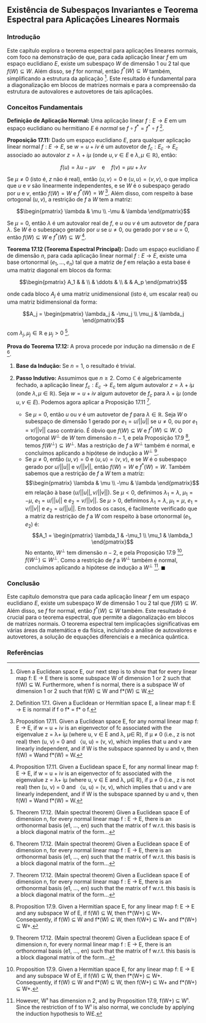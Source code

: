 ## Existência de Subespaços Invariantes e Teorema Espectral para Aplicações Lineares Normais

### Introdução
Este capítulo explora o teorema espectral para aplicações lineares normais, com foco na demonstração de que, para cada aplicação linear $f$ em um espaço euclidiano $E$, existe um subespaço $W$ de dimensão 1 ou 2 tal que $f(W) \subseteq W$. Além disso, se $f$ for normal, então $f^*(W) \subseteq W$ também, simplificando a estrutura da aplicação [^615]. Este resultado é fundamental para a diagonalização em blocos de matrizes normais e para a compreensão da estrutura de autovalores e autovetores de tais aplicações.

### Conceitos Fundamentais
**Definição de Aplicação Normal:** Uma aplicação linear $f: E \rightarrow E$ em um espaço euclidiano ou hermitiano $E$ é *normal* se $f \circ f^* = f^* \circ f$ [^610].

**Proposição 17.11:** Dado um espaço euclidiano $E$, para qualquer aplicação linear normal $f: E \rightarrow E$, se $w = u + iv$ é um autovetor de $f_c: E_c \rightarrow E_c$ associado ao autovalor $z = \lambda + i\mu$ (onde $u, v \in E$ e $\lambda, \mu \in \mathbb{R}$), então:

$$f(u) = \lambda u - \mu v \quad \text{e} \quad f(v) = \mu u + \lambda v$$

Se $\mu \neq 0$ (isto é, $z$ não é real), então $\langle u, v \rangle = 0$ e $\langle u, u \rangle = \langle v, v \rangle$, o que implica que $u$ e $v$ são linearmente independentes, e se $W$ é o subespaço gerado por $u$ e $v$, então $f(W) = W$ e $f^*(W) = W$ [^617]. Além disso, com respeito à base ortogonal $(u, v)$, a restrição de $f$ a $W$ tem a matriz:

$$\begin{pmatrix}
\lambda & \mu \\
-\mu & \lambda
\end{pmatrix}$$

Se $\mu = 0$, então $\lambda$ é um autovalor real de $f$, e $u$ ou $v$ é um autovetor de $f$ para $\lambda$. Se $W$ é o subespaço gerado por $u$ se $u \neq 0$, ou gerado por $v$ se $u = 0$, então $f(W) \subseteq W$ e $f^*(W) \subseteq W$ [^617].

**Teorema 17.12 (Teorema Espectral Principal):** Dado um espaço euclidiano $E$ de dimensão $n$, para cada aplicação linear normal $f: E \rightarrow E$, existe uma base ortonormal $(e_1, \dots, e_n)$ tal que a matriz de $f$ em relação a esta base é uma matriz diagonal em blocos da forma:

$$\begin{pmatrix}
A_1 & & \\
& \ddots & \\
& & A_p
\end{pmatrix}$$

onde cada bloco $A_j$ é uma matriz unidimensional (isto é, um escalar real) ou uma matriz bidimensional da forma:

$$A_j = \begin{pmatrix}
\lambda_j & -\mu_j \\
\mu_j & \lambda_j
\end{pmatrix}$$

com $\lambda_j, \mu_j \in \mathbb{R}$ e $\mu_j > 0$ [^618].

**Prova do Teorema 17.12:**
A prova procede por indução na dimensão $n$ de $E$ [^618].

1.  **Base da Indução:** Se $n = 1$, o resultado é trivial.
2.  **Passo Indutivo:** Assumimos que $n \geq 2$. Como $\mathbb{C}$ é algebricamente fechado, a aplicação linear $f_c: E_c \rightarrow E_c$ tem algum autovalor $z = \lambda + i\mu$ (onde $\lambda, \mu \in \mathbb{R}$). Seja $w = u + iv$ algum autovetor de $f_c$ para $\lambda + i\mu$ (onde $u, v \in E$). Podemos agora aplicar a Proposição 17.11 [^618].

    *   Se $\mu = 0$, então $u$ ou $v$ é um autovetor de $f$ para $\lambda \in \mathbb{R}$. Seja $W$ o subespaço de dimensão 1 gerado por $e_1 = u/||u||$ se $u \neq 0$, ou por $e_1 = v/||v||$ caso contrário. É óbvio que $f(W) \subseteq W$ e $f^*(W) \subseteq W$. O ortogonal $W^\perp$ de $W$ tem dimensão $n - 1$, e pela Proposição 17.9 [^616], temos $f(W^\perp) \subseteq W^\perp$. Mas a restrição de $f$ a $W^\perp$ também é normal, e concluímos aplicando a hipótese de indução a $W^\perp$ [^618].
    *   Se $\mu \neq 0$, então $\langle u, v \rangle = 0$ e $\langle u, u \rangle = \langle v, v \rangle$, e se $W$ é o subespaço gerado por $u/||u||$ e $v/||v||$, então $f(W) = W$ e $f^*(W) = W$. Também sabemos que a restrição de $f$ a $W$ tem a matriz:
        $$\begin{pmatrix}
        \lambda & \mu \\
        -\mu & \lambda
        \end{pmatrix}$$
        em relação à base $(u/||u||, v/||v||)$. Se $\mu < 0$, definimos $\lambda_1 = \lambda$, $\mu_1 = -\mu$, $e_1 = u/||u||$ e $e_2 = v/||v||$. Se $\mu > 0$, definimos $\lambda_1 = \lambda$, $\mu_1 = \mu$, $e_1 = v/||v||$ e $e_2 = u/||u||$. Em todos os casos, é facilmente verificado que a matriz da restrição de $f$ a $W$ com respeito à base ortonormal $(e_1, e_2)$ é:
        $$A_1 = \begin{pmatrix}
        \lambda_1 & -\mu_1 \\
        \mu_1 & \lambda_1
        \end{pmatrix}$$
        No entanto, $W^\perp$ tem dimensão $n - 2$, e pela Proposição 17.9 [^616], $f(W^\perp) \subseteq W^\perp$. Como a restrição de $f$ a $W^\perp$ também é normal, concluímos aplicando a hipótese de indução a $W^\perp$ [^619]. $\blacksquare$

### Conclusão
Este capítulo demonstra que para cada aplicação linear $f$ em um espaço euclidiano $E$, existe um subespaço $W$ de dimensão 1 ou 2 tal que $f(W) \subseteq W$. Além disso, se $f$ for normal, então $f^*(W) \subseteq W$ também. Este resultado é crucial para o teorema espectral, que permite a diagonalização em blocos de matrizes normais. O teorema espectral tem implicações significativas em várias áreas da matemática e da física, incluindo a análise de autovalores e autovetores, a solução de equações diferenciais e a mecânica quântica.

### Referências
[^610]: Definition 17.1. Given a Euclidean or Hermitian space E, a linear map f: E → E is normal if f o f* = f* o f.
[^615]: Given a Euclidean space E, our next step is to show that for every linear map f: E → E there is some subspace W of dimension 1 or 2 such that f(W) ⊆ W. Furthermore, when f is normal, there is a subspace W of dimension 1 or 2 such that f(W) ⊆ W and f*(W) ⊆ W.
[^616]: Proposition 17.9. Given a Hermitian space E, for any linear map f: E → E and any subspace W of E, if f(W) ⊆ W, then f*(W+) ⊆ W+. Consequently, if f(W) ⊆ W and f*(W) ⊆ W, then f(W+) ⊆ W+ and f*(W+) ⊆ W+.
[^617]: Proposition 17.11. Given a Euclidean space E, for any normal linear map f: E → E, if w = u + iv is an eigenvector of fc associated with the eigenvalue z = λ+ iμ (where u, v ∈ Ε and λ, μ∈ R), if µ ≠ 0 (i.e., z is not real) then (u, v) = 0 and 〈u, u) = (v, v), which implies that u and v are linearly independent, and if W is the subspace spanned by u and v, then f(W) = Wand f*(W) = W.
[^618]: Theorem 17.12. (Main spectral theorem) Given a Euclidean space E of dimension n, for every normal linear map f : E → E, there is an orthonormal basis (e1, ..., en) such that the matrix of f w.r.t. this basis is a block diagonal matrix of the form...
[^619]: However, W¹ has dimension n 2, and by Proposition 17.9, f(W+) ⊆ W¹. Since the restriction of f to W¹ is also normal, we conclude by applying the induction hypothesis to W£.
<!-- END -->